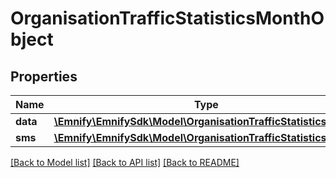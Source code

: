 # OrganisationTrafficStatisticsMonthObject

## Properties
Name | Type | Description | Notes
------------ | ------------- | ------------- | -------------
**data** | [**\Emnify\EmnifySdk\Model\OrganisationTrafficStatisticsObject**](OrganisationTrafficStatisticsObject.md) |  | [optional] 
**sms** | [**\Emnify\EmnifySdk\Model\OrganisationTrafficStatisticsObject**](OrganisationTrafficStatisticsObject.md) |  | [optional] 

[[Back to Model list]](../../README.md#documentation-for-models) [[Back to API list]](../../README.md#documentation-for-api-endpoints) [[Back to README]](../../README.md)

